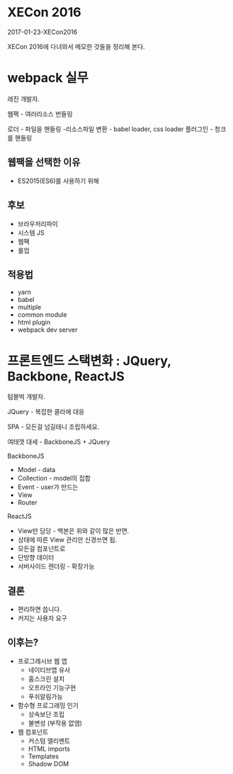 # XECon 2016
2017-01-23-XECon2016

XECon 2016에 다녀와서 메모한 것들을 정리해 본다.

 # webpack 실무

 레진 개발자.

 웹팩 - 여러리소스 번들링

 로더 - 파일을 핸들링 -리소스파일 변환 - babel loader, css loader
 플러그인 - 청크를 핸들링

 ## 웹팩을 선택한 이유

 * ES2015(ES6)를 사용하기 위해

 ## 후보
 * 브라우저리파이
 * 시스템 JS
 * 웹팩
 * 롤업

## 적용법

* yarn
* babel 
* multiple
* common module
* html plugin
* webpack dev server

# 프론트엔드 스택변화 : JQuery, Backbone, ReactJS
텀블벅 개발자.

JQuery - 복잡한 클라에 대응

SPA - 모든걸 넘길테니 조립하세요.

여태껏 대세 - BackboneJS + JQuery

BackboneJS 
* Model - data 
* Collection - model의 집합
* Event - user가 만드는
* View
* Router


ReactJS
* View만 담당 - 백본은 위와 같이 많은 반면.
* 상태에 따른 View 관리만 신경쓰면 됩.
* 모든걸 컴포넌트로
* 단방향 데이터
* 서버사이드 렌더링 - 확장가능

## 결론

* 편리하면 씁니다.
* 커지는 사용자 요구

## 이후는?
* 프로그레시브 웹 앱
    * 네이티브앱 유사
    * 홈스크린 설치
    * 오프라인 기능구현
    * 푸쉬알림가능
* 함수형 프로그래밍 인기
    * 상속보단 조립
    * 불변성 (부작용 없앰)
* 웹 컴포넌트
    * 커스텀 엘리멘트
    * HTML imports
    * Templates
    * Shadow DOM
